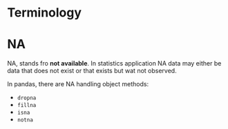 # Terminology


# NA

NA, stands fro **not available**. In statistics application NA data may either be data that does not exist or that exists but wat not observed.

In pandas, there are NA handling object methods:
- `dropna`
- `fillna`
- `isna`
- `notna`